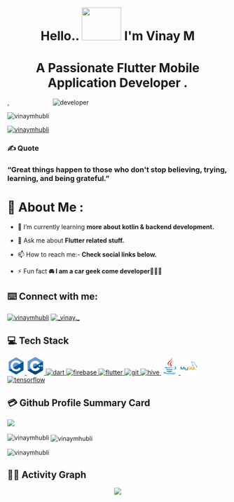 <h1 align="center"> Hello.. <img src="https://c.tenor.com/x_rMzbGDJLYAAAAC/emoji-hi.gif"
         height="75"
         width="90" /> I'm Vinay M</h1>
<h1 align="center">A Passionate Flutter Mobile Application Developer .</h3>

<img align="right" alt="developer" width="400" src="https://user-images.githubusercontent.com/55389276/140866485-8fb1c876-9a8f-4d6a-98dc-08c4981eaf70.gif">,
<p align="left"> <img src="https://komarev.com/ghpvc/?username=vinaymhubli&label=Profile%20views&color=0e75b6&style=flat" alt="vinaymhubli" /> </p>

<p align="left"> <a href="https://twitter.com/vinaymhubli" target="blank"><img src="https://img.shields.io/twitter/follow/vinaymhubli?logo=twitter&style=for-the-badge" alt="vinaymhubli" /></a> </p>

### ✍️ Quote
<h3 align="left">“Great things happen to those who don't stop believing, trying, learning, and being grateful.” </h1>

# 📒 About Me :
- 🌱 I’m currently learning **more about kotlin & backend development.**

- 💬 Ask me about **Flutter related stuff.**

- 📫 How to reach me:- **Check social links below.**

- ⚡ Fun fact **🚘 I am a car geek come developer👨🏻‍💻**

## ⌨️ Connect with me:</h3>

<p align="left">
<a href="https://twitter.com/vinaymhubli" target="blank"><img align="center" src="https://raw.githubusercontent.com/rahuldkjain/github-profile-readme-generator/master/src/images/icons/Social/twitter.svg" alt="vinaymhubli" height="30" width="40" /></a>
<a href="https://instagram.com/_vinay._" target="blank"><img align="center" src="https://raw.githubusercontent.com/rahuldkjain/github-profile-readme-generator/master/src/images/icons/Social/instagram.svg" alt="_vinay._" height="30" width="40" /></a>
</p>


## 💻 Tech Stack

<p align="left"> <a href="https://www.cprogramming.com/" target="_blank" rel="noreferrer"> <img src="https://raw.githubusercontent.com/devicons/devicon/master/icons/c/c-original.svg" alt="c" width="40" height="40"/> </a> <a href="https://www.w3schools.com/cpp/" target="_blank" rel="noreferrer"> <img src="https://raw.githubusercontent.com/devicons/devicon/master/icons/cplusplus/cplusplus-original.svg" alt="cplusplus" width="40" height="40"/> </a> <a href="https://dart.dev" target="_blank" rel="noreferrer"> <img src="https://www.vectorlogo.zone/logos/dartlang/dartlang-icon.svg" alt="dart" width="40" height="40"/> </a> <a href="https://firebase.google.com/" target="_blank" rel="noreferrer"> <img src="https://www.vectorlogo.zone/logos/firebase/firebase-icon.svg" alt="firebase" width="40" height="40"/> </a> <a href="https://flutter.dev" target="_blank" rel="noreferrer"> <img src="https://www.vectorlogo.zone/logos/flutterio/flutterio-icon.svg" alt="flutter" width="40" height="40"/> </a> <a href="https://git-scm.com/" target="_blank" rel="noreferrer"> <img src="https://www.vectorlogo.zone/logos/git-scm/git-scm-icon.svg" alt="git" width="40" height="40"/> </a> <a href="https://hive.apache.org/" target="_blank" rel="noreferrer"> <img src="https://www.vectorlogo.zone/logos/apache_hive/apache_hive-icon.svg" alt="hive" width="40" height="40"/> </a> <a href="https://www.java.com" target="_blank" rel="noreferrer"> <img src="https://raw.githubusercontent.com/devicons/devicon/master/icons/java/java-original.svg" alt="java" width="40" height="40"/> </a> <a href="https://www.mysql.com/" target="_blank" rel="noreferrer"> <img src="https://raw.githubusercontent.com/devicons/devicon/master/icons/mysql/mysql-original-wordmark.svg" alt="mysql" width="40" height="40"/> </a> <a href="https://www.tensorflow.org" target="_blank" rel="noreferrer"> <img src="https://www.vectorlogo.zone/logos/tensorflow/tensorflow-icon.svg" alt="tensorflow" width="40" height="40"/> </a> </p>



## 💳 Github Profile Summary Card

<p align="left">
  <img src="https://github-profile-summary-cards.vercel.app/api/cards/profile-details?username=vinaymhubli"/>
</p>


<p><img align="left" src="https://github-readme-stats.vercel.app/api/top-langs?username=vinaymhubli&show_icons=true&locale=en&layout=compact" alt="vinaymhubli" /></p>

<p>&nbsp;<img align="center" src="https://github-readme-stats.vercel.app/api?username=vinaymhubli&show_icons=true&locale=en" alt="vinaymhubli" /></p>

<p><img align="center" src="https://github-readme-streak-stats.herokuapp.com/?user=vinaymhubli&" alt="vinaymhubli" /></p>

## 🏳️‍🌈 Activity Graph
<p align="center">
	<img src="https://activity-graph.herokuapp.com/graph?username=vinaymhubli&theme=minimal"/>
</p>






